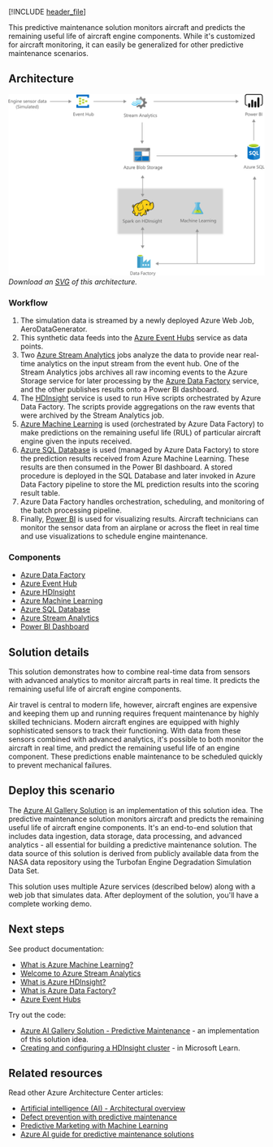 [!INCLUDE [header_file](../../../includes/sol-idea-header.md)]

This predictive maintenance solution monitors aircraft and predicts the remaining useful life of aircraft engine components. While it's customized for aircraft monitoring, it can easily be generalized for other predictive maintenance scenarios.

## Architecture

![Architecture diagram: predictive maintenance for aircraft components using Microsoft Azure cloud services.](../media/predictive-maintenance.png)
*Download an [SVG](../media/predictive-maintenance.svg) of this architecture.*

### Workflow

  1. The simulation data is streamed by a newly deployed Azure Web Job, AeroDataGenerator.
  2. This synthetic data feeds into the [Azure Event Hubs](/azure/event-hubs) service as data points.
  3. Two [Azure Stream Analytics](/azure/stream-analytics) jobs analyze the data to provide near real-time analytics on the input stream from the event hub. One of the Stream Analytics jobs archives all raw incoming events to the Azure Storage service for later processing by the [Azure Data Factory](/azure/data-factory) service, and the other publishes results onto a Power BI dashboard.
  4. The [HDInsight](/azure/hdinsight) service is used to run Hive scripts orchestrated by Azure Data Factory. The scripts provide aggregations on the raw events that were archived by the Stream Analytics job.
  5. [Azure Machine Learning](/azure/machine-learning) is used (orchestrated by Azure Data Factory) to make predictions on the remaining useful life (RUL) of particular aircraft engine given the inputs received.
  6. [Azure SQL Database](/azure/azure-sql) is used (managed by Azure Data Factory) to store the prediction results received from Azure Machine Learning. These results are then consumed in the Power BI dashboard. A stored procedure is deployed in the SQL Database and later invoked in Azure Data Factory pipeline to store the ML prediction results into the scoring result table.
  7. Azure Data Factory handles orchestration, scheduling, and monitoring of the batch processing pipeline.
  8. Finally, [Power BI](/power-bi/create-reports) is used for visualizing results. Aircraft technicians can monitor the sensor data from an airplane or across the fleet in real time and use visualizations to schedule engine maintenance.

### Components

* [Azure Data Factory](https://azure.microsoft.com/services/data-factory/)
* [Azure Event Hub](https://azure.microsoft.com/services/event-hubs/)
* [Azure HDInsight](https://azure.microsoft.com/free/hdinsight/)
* [Azure Machine Learning](https://azure.microsoft.com/services/machine-learning)
* [Azure SQL Database](https://azure.microsoft.com/services/sql-database)
* [Azure Stream Analytics](https://azure.microsoft.com/services/stream-analytics)
* [Power BI Dashboard](https://powerbi.microsoft.com)

## Solution details

This solution demonstrates how to combine real-time data from sensors with advanced analytics to monitor aircraft parts in real time. It predicts the remaining useful life of aircraft engine components.

Air travel is central to modern life, however, aircraft engines are expensive and keeping them up and running requires frequent maintenance by highly skilled technicians. Modern aircraft engines are equipped with highly sophisticated sensors to track their functioning. With data from these sensors combined with advanced analytics, it's possible to both monitor the aircraft in real time, and predict the remaining useful life of an engine component. These predictions enable maintenance to be scheduled quickly to prevent mechanical failures.

## Deploy this scenario

The [Azure AI Gallery Solution](https://gallery.azure.ai/Solution/Predictive-Maintenance-10) is an implementation of this solution idea. The predictive maintenance solution monitors aircraft and predicts the remaining useful life of aircraft engine components. It's an end-to-end solution that includes data ingestion, data storage, data processing, and advanced analytics - all essential for building a predictive maintenance solution. The data source of this solution is derived from publicly available data from the NASA data repository using the Turbofan Engine Degradation Simulation Data Set.

This solution uses multiple Azure services (described below) along with a web job that simulates data. After deployment of the solution, you'll have a complete working demo.

## Next steps

See product documentation:

* [What is Azure Machine Learning?](/azure/machine-learning/overview-what-is-azure-ml)
* [Welcome to Azure Stream Analytics](/azure/stream-analytics/stream-analytics-introduction)
* [What is Azure HDInsight?](/azure/hdinsight/hdinsight-overview)
* [What is Azure Data Factory?](/azure/data-factory/introduction)
* [Azure Event Hubs](/azure/event-hubs/event-hubs-about)

Try out the code:

* [Azure AI Gallery Solution - Predictive Maintenance](https://gallery.azure.ai/Solution/Predictive-Maintenance-10) - an implementation of this solution idea.
* [Creating and configuring a HDInsight cluster](/learn/modules/creating-and-configuring-hdinsight-cluster/) - in Microsoft Learn.

## Related resources

Read other Azure Architecture Center articles:

* [Artificial intelligence (AI) - Architectural overview](../../data-guide/big-data/ai-overview.md)
* [Defect prevention with predictive maintenance](./defect-prevention-with-predictive-maintenance.yml)
* [Predictive Marketing with Machine Learning](./predictive-marketing-campaigns-with-machine-learning-and-spark.yml)
* [Azure AI guide for predictive maintenance solutions](./predictive-maintenance.yml)
